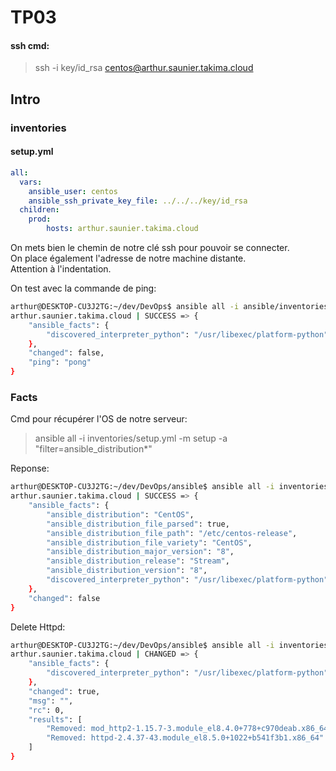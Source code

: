 # TP03

#### ssh cmd:
>ssh -i key/id_rsa centos@arthur.saunier.takima.cloud

## Intro

### inventories

#### setup.yml
```yml
all:
  vars:
    ansible_user: centos
    ansible_ssh_private_key_file: ../../../key/id_rsa
  children:
    prod:
        hosts: arthur.saunier.takima.cloud
```

On mets bien le chemin de notre clé ssh pour pouvoir se connecter.  
On place également l'adresse de notre machine distante.  
Attention à l'indentation.

On test avec la commande de ping:
```bash
arthur@DESKTOP-CU3J2TG:~/dev/DevOps$ ansible all -i ansible/inventories/setup.yml -m ping
arthur.saunier.takima.cloud | SUCCESS => {
    "ansible_facts": {
        "discovered_interpreter_python": "/usr/libexec/platform-python"
    },
    "changed": false,
    "ping": "pong"
}
```

### Facts

Cmd pour récupérer l'OS de notre serveur:
> ansible all -i inventories/setup.yml -m setup -a "filter=ansible_distribution*"

Reponse:
```bash
arthur@DESKTOP-CU3J2TG:~/dev/DevOps/ansible$ ansible all -i inventories/setup.yml -m setup -a "filter=ansible_distribution*"
arthur.saunier.takima.cloud | SUCCESS => {
    "ansible_facts": {
        "ansible_distribution": "CentOS",
        "ansible_distribution_file_parsed": true,
        "ansible_distribution_file_path": "/etc/centos-release",
        "ansible_distribution_file_variety": "CentOS",
        "ansible_distribution_major_version": "8",
        "ansible_distribution_release": "Stream",
        "ansible_distribution_version": "8",
        "discovered_interpreter_python": "/usr/libexec/platform-python"
    },
    "changed": false
}
```

Delete Httpd:
```bash
arthur@DESKTOP-CU3J2TG:~/dev/DevOps/ansible$ ansible all -i inventories/setup.yml -m yum -a "name=httpd state=absent" --become
arthur.saunier.takima.cloud | CHANGED => {
    "ansible_facts": {
        "discovered_interpreter_python": "/usr/libexec/platform-python"
    },
    "changed": true,
    "msg": "",
    "rc": 0,
    "results": [
        "Removed: mod_http2-1.15.7-3.module_el8.4.0+778+c970deab.x86_64",
        "Removed: httpd-2.4.37-43.module_el8.5.0+1022+b541f3b1.x86_64"
    ]
}
```
